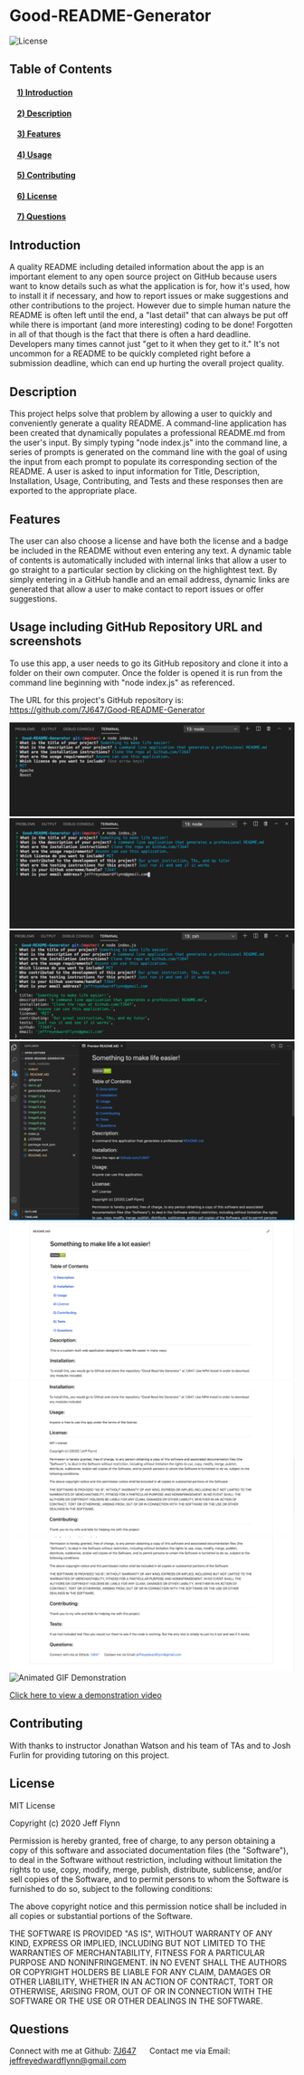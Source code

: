 # Good-README-Generator

![License](https://img.shields.io/badge/license-MIT-green)
## Table of Contents
#### &nbsp;&nbsp;&nbsp;&nbsp;[1)&nbsp;Introduction](#introduction)
#### &nbsp;&nbsp;&nbsp;&nbsp;[2)&nbsp;Description](#description)
#### &nbsp;&nbsp;&nbsp;&nbsp;[3)&nbsp;Features](#features)
#### &nbsp;&nbsp;&nbsp;&nbsp;[4)&nbsp;Usage](#Usage-including-GitHub-Repository-URL-and-screenshots)
#### &nbsp;&nbsp;&nbsp;&nbsp;[5)&nbsp;Contributing](#contributing)
#### &nbsp;&nbsp;&nbsp;&nbsp;[6)&nbsp;License](#license)
#### &nbsp;&nbsp;&nbsp;&nbsp;[7)&nbsp;Questions](#questions)
    

## Introduction 

A quality README including detailed information about the app is an important element to any open source project on GitHub because users want to know details such as what the application is for, how it's used, how to install it if necessary, and how to report issues or make suggestions and other contributions to the project.  However due to simple human nature the README is often left until the end, a "last detail" that can always be put off while there is important (and more interesting) coding to be done!  Forgotten in all of that though is the fact that there is often a hard deadline.  Developers many times cannot just "get to it when they get to it."  It's not uncommon for a README to be quickly completed right before a submission deadline, which can end up hurting the overall project quality.

## Description

This project helps solve that problem by allowing a user to quickly and conveniently generate a quality README.  A command-line application has been created that dynamically populates a professional README.md from the user's input.  By simply typing "node index.js" into the command line, a series of prompts is generated on the command line with the goal of using the input from each prompt to populate its corresponding section of the README.  A user is asked to input information for Title, Description, Installation, Usage, Contributing, and Tests and these responses then are exported to the appropriate place. 

## Features

The user can also choose a license and have both the license and a badge be included in the README without even entering any text.  A dynamic table of contents is automatically included with internal links that allow a user to go straight to a particular section by clicking on the highlightest text.  By simply entering in a GitHub handle and an email address, dynamic links are generated that allow a user to make contact to report issues or offer suggestions.

## Usage including GitHub Repository URL and screenshots

To use this app, a user needs to go its GitHub repository and clone it into a folder on their own computer.  Once the folder is opened it is run from the command line beginning with "node index.js" as referenced.


The URL for this project's GitHub repository is: https://github.com/7J647/Good-README-Generator

<img src ="./image1.png" alt= "Command line first steps">
<img src ="./image2.png" alt= "Command line second steps">
<img src ="./image3.png" alt= "README preview 1--computer">
<img src ="./image4.png" alt= "README preview 2--computer">
<img src ="./image5.png" alt= "GitHub README preview 1">
<img src ="./image6.png" alt= "GitHub README preview 2">
<img src ="./image7.png" alt= "GitHub README preview 3">

<br>
<img src ="./demo.gif" alt= "Animated GIF Demonstration">

<a href="https://drive.google.com/file/d/18HxnE2m2UYTqs_KaGCPCJVDosU6vITfl/view">Click here to view a demonstration video</a> 



## Contributing

With thanks to instructor Jonathan Watson and his team of TAs and to Josh Furlin for 
providing tutoring on this project.

## License

MIT License

Copyright (c) 2020 Jeff Flynn

Permission is hereby granted, free of charge, to any person obtaining a copy
of this software and associated documentation files (the "Software"), to deal
in the Software without restriction, including without limitation the rights
to use, copy, modify, merge, publish, distribute, sublicense, and/or sell
copies of the Software, and to permit persons to whom the Software is
furnished to do so, subject to the following conditions:

The above copyright notice and this permission notice shall be included in all
copies or substantial portions of the Software.

THE SOFTWARE IS PROVIDED "AS IS", WITHOUT WARRANTY OF ANY KIND, EXPRESS OR
IMPLIED, INCLUDING BUT NOT LIMITED TO THE WARRANTIES OF MERCHANTABILITY,
FITNESS FOR A PARTICULAR PURPOSE AND NONINFRINGEMENT. IN NO EVENT SHALL THE
AUTHORS OR COPYRIGHT HOLDERS BE LIABLE FOR ANY CLAIM, DAMAGES OR OTHER
LIABILITY, WHETHER IN AN ACTION OF CONTRACT, TORT OR OTHERWISE, ARISING FROM,
OUT OF OR IN CONNECTION WITH THE SOFTWARE OR THE USE OR OTHER DEALINGS IN THE
SOFTWARE.

## Questions

Connect with me at Github: <a href="https://github.com/7J647">7J647</a> &nbsp;&nbsp;&nbsp;&nbsp;
Contact me via Email: [jeffreyedwardflynn@gmail.com](mailto:jeffreyedwardflynn@gmail.com)
 